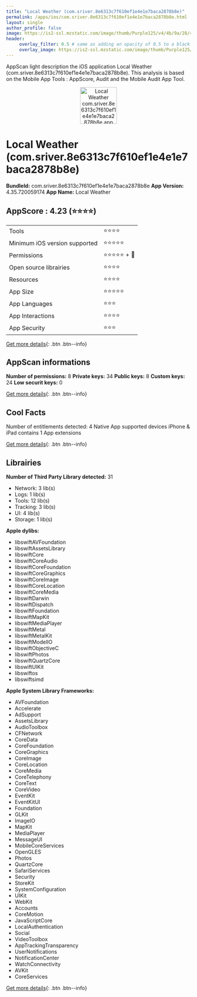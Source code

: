 ```yaml
---
title: "Local Weather (com.sriver.8e6313c7f610ef1e4e1e7baca2878b8e)"
permalink: /apps/ios/com.sriver.8e6313c7f610ef1e4e1e7baca2878b8e.html
layout: single
author_profile: false
image: https://is2-ssl.mzstatic.com/image/thumb/Purple125/v4/4b/9a/28/4b9a287a-a46c-b5ce-5993-8fd48afd385f/AppIcon-0-0-1x_U007emarketing-0-0-0-6-0-0-sRGB-0-0-0-GLES2_U002c0-512MB-85-220-0-0.png/512x512bb.jpg
header: 
     overlay_filter: 0.5 # same as adding an opacity of 0.5 to a black background
     overlay_image: https://is2-ssl.mzstatic.com/image/thumb/Purple125/v4/4b/9a/28/4b9a287a-a46c-b5ce-5993-8fd48afd385f/AppIcon-0-0-1x_U007emarketing-0-0-0-6-0-0-sRGB-0-0-0-GLES2_U002c0-512MB-85-220-0-0.png/512x512bb.jpg
---
```

AppScan light description the iOS application Local Weather (com.sriver.8e6313c7f610ef1e4e1e7baca2878b8e). This analysis is based on the Mobile App Tools : AppScore, Audit and the Mobile Audit App Tool.

  
  
<div style="text-align: center;"><img src="https://is2-ssl.mzstatic.com/image/thumb/Purple125/v4/4b/9a/28/4b9a287a-a46c-b5ce-5993-8fd48afd385f/AppIcon-0-0-1x_U007emarketing-0-0-0-6-0-0-sRGB-0-0-0-GLES2_U002c0-512MB-85-220-0-0.png/512x512bb.jpg" width="100" height="100" alt="Local Weather com.sriver.8e6313c7f610ef1e4e1e7baca2878b8e app icon"></div>  
  
# Local Weather (com.sriver.8e6313c7f610ef1e4e1e7baca2878b8e)

**BundleId:** com.sriver.8e6313c7f610ef1e4e1e7baca2878b8e
**App Version:** 4.35.720059174
**App Name:** Local Weather


## AppScore : 4.23 (⭐️⭐️⭐️⭐️) 

<table>
<tr><td> Tools </td><td> ⭐️⭐️⭐️⭐️ </td></tr>
<tr><td> Minimum iOS version supported </td><td> ⭐️⭐️⭐️⭐️⭐️ </td></tr>
<tr><td> Permissions </td><td> ⭐️⭐️⭐️⭐️⭐️ + 🌟 </td></tr>
<tr><td> Open source librairies </td><td> ⭐️⭐️⭐️⭐️ </td></tr>
<tr><td> Resources </td><td> ⭐️⭐️⭐️⭐️ </td></tr>
<tr><td> App Size </td><td> ⭐️⭐️⭐️⭐️⭐️ </td></tr>
<tr><td> App Languages </td><td> ⭐️⭐️⭐️ </td></tr>
<tr><td> App Interactions </td><td> ⭐️⭐️⭐️⭐️ </td></tr>
<tr><td> App Security </td><td> ⭐️⭐️⭐️ </td></tr>
</table>

[Get more details](/pricing.html){: .btn .btn--info}  
  
## AppScan informations 

**Number of permissions:** 8
**Private keys:** 34
**Public keys:** 8
**Custom keys:** 24
**Low securit keys:** 0
  
[Get more details](/pricing.html){: .btn .btn--info}

## Cool Facts

Number of entitlements detected: 4
Native App
supported devices iPhone & iPad
contains 1 App extensions
  
[Get more details](/pricing.html){: .btn .btn--info}

## Librairies 
**Number of Third Party Library detected:** 31
- Network: 3 lib(s)
- Logs: 1 lib(s)
- Tools: 12 lib(s)
- Tracking: 3 lib(s)
- UI: 4 lib(s)
- Storage: 1 lib(s)

**Apple dylibs:**
- libswiftAVFoundation
- libswiftAssetsLibrary
- libswiftCore
- libswiftCoreAudio
- libswiftCoreFoundation
- libswiftCoreGraphics
- libswiftCoreImage
- libswiftCoreLocation
- libswiftCoreMedia
- libswiftDarwin
- libswiftDispatch
- libswiftFoundation
- libswiftMapKit
- libswiftMediaPlayer
- libswiftMetal
- libswiftMetalKit
- libswiftModelIO
- libswiftObjectiveC
- libswiftPhotos
- libswiftQuartzCore
- libswiftUIKit
- libswiftos
- libswiftsimd


**Apple System Library Frameworks:**
- AVFoundation
- Accelerate
- AdSupport
- AssetsLibrary
- AudioToolbox
- CFNetwork
- CoreData
- CoreFoundation
- CoreGraphics
- CoreImage
- CoreLocation
- CoreMedia
- CoreTelephony
- CoreText
- CoreVideo
- EventKit
- EventKitUI
- Foundation
- GLKit
- ImageIO
- MapKit
- MediaPlayer
- MessageUI
- MobileCoreServices
- OpenGLES
- Photos
- QuartzCore
- SafariServices
- Security
- StoreKit
- SystemConfiguration
- UIKit
- WebKit
- Accounts
- CoreMotion
- JavaScriptCore
- LocalAuthentication
- Social
- VideoToolbox
- AppTrackingTransparency
- UserNotifications
- NotificationCenter
- WatchConnectivity
- AVKit
- CoreServices


  
[Get more details](/pricing.html){: .btn .btn--info}

